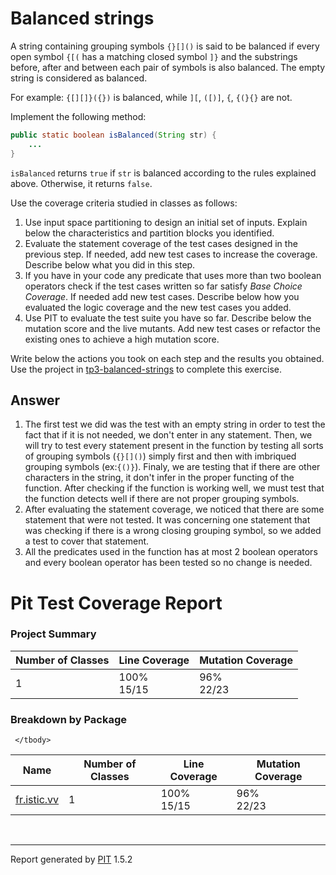 # Balanced strings

A string containing grouping symbols `{}[]()` is said to be balanced if every open symbol `{[(` has a matching closed symbol `]}` and the substrings before, after and between each pair of symbols is also balanced. The empty string is considered as balanced.

For example: `{[][]}({})` is balanced, while `][`, `([)]`, `{`, `{(}{}` are not.

Implement the following method:

```java
public static boolean isBalanced(String str) {
    ...
}
```

`isBalanced` returns `true` if `str` is balanced according to the rules explained above. Otherwise, it returns `false`.

Use the coverage criteria studied in classes as follows:

1. Use input space partitioning to design an initial set of inputs. Explain below the characteristics and partition blocks you identified.
2. Evaluate the statement coverage of the test cases designed in the previous step. If needed, add new test cases to increase the coverage. Describe below what you did in this step.
3. If you have in your code any predicate that uses more than two boolean operators check if the test cases written so far satisfy *Base Choice Coverage*. If needed add new test cases. Describe below how you evaluated the logic coverage and the new test cases you added.
4. Use PIT to evaluate the test suite you have so far. Describe below the mutation score and the live mutants. Add new test cases or refactor the existing ones to achieve a high mutation score.

Write below the actions you took on each step and the results you obtained.
Use the project in [tp3-balanced-strings](../code/tp3-balanced-strings) to complete this exercise.

## Answer

1. The first test we did was the test with an empty string in order to test the fact that if it is not needed, we don't enter in any statement. Then, we will try to test every statement present in the function by testing all sorts of grouping symbols (`{}[]()`) simply first and then with imbriqued grouping symbols (ex:`{()}`). Finaly, we are testing that if there are other characters in the string, it don't infer in the proper functing of the function. After checking if the function is working well, we must test that the function detects well if there are not proper grouping symbols.  
2. After evaluating the statement coverage, we noticed that there are some statement that were not tested. It was concerning one statement that was checking if there is a wrong closing grouping symbol, so we added a test to cover that statement.
3. All the predicates used in the function has at most 2 boolean operators and every boolean operator has been tested so no change is needed.




<!DOCTYPE html>
<html>
<head>
    <link rel="stylesheet" type="text/css" href="style.css">
</head>
<body>

<h1>Pit Test Coverage Report</h1>

<h3>Project Summary</h3>
<table>
    <thead>
        <tr>
            <th>Number of Classes</th>
            <th>Line Coverage</th>
            <th>Mutation Coverage</th>
        </tr>
    </thead>
    <tbody>
        <tr>
            <td>1</td>
            <td>100% <div class="coverage_bar"><div class="coverage_complete width-100"></div><div class="coverage_legend">15/15</div></div></td>
            <td>96% <div class="coverage_bar"><div class="coverage_complete width-96"></div><div class="coverage_legend">22/23</div></div></td>
        </tr>
    </tbody>
</table>


<h3>Breakdown by Package</h3>
<table>
    <thead>
        <tr>
            <th>Name</th>
            <th>Number of Classes</th>
            <th>Line Coverage</th>
            <th>Mutation Coverage</th>
        </tr>
    </thead>
    <tbody>
        <tr>
            <td><a href="./fr.istic.vv/index.html">fr.istic.vv</a></td>
            <td>1</td>
            <td><div class="coverage_percentage">100% </div><div class="coverage_bar"><div class="coverage_complete width-100"></div><div class="coverage_legend">15/15</div></div></td>
            <td><div class="coverage_percentage">96% </div><div class="coverage_bar"><div class="coverage_complete width-96"></div><div class="coverage_legend">22/23</div></div></td>
        </tr>

     </tbody>
</table>
<br/>



<hr/>

Report generated by <a href='http://pitest.org'>PIT</a> 1.5.2

</body>
</html>

